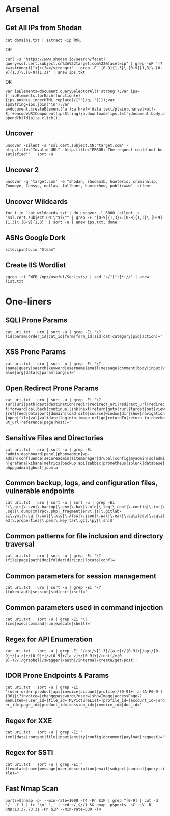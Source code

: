 # Arsenal

## Get All IPs from Shodan

```cat domains.txt | sXtract -ip``` [link](https://github.com/Vulnpire/shodanXtract).

OR

```curl -s "https://www.shodan.io/search/facet?query=ssl.cert.subject.cn%3A%22target.com%22&facet=ip" | grep -oP '(?<=<strong>)[^<]+(?=</strong>)' | grep -E '[0-9]{1,3}\.[0-9]{1,3}\.[0-9]{1,3}\.[0-9]{1,3}' | anew ips.txt```

OR

```var ipElements=document.querySelectorAll('strong');var ips=[];ipElements.forEach(function(e){ips.push(e.innerHTML.replace(/["']/g,''))});var ipsString=ips.join('\n');var a=document.createElement('a');a.href='data:text/plain;charset=utf-8,'+encodeURIComponent(ipsString);a.download='ips.txt';document.body.appendChild(a);a.click();```

## Uncover

```uncover -silent -s 'ssl.cert.subject.CN:"target.com" -http.title:"Invalid URL" -http.title:"ERROR: The request could not be satisfied"' | sort -u```

## Uncover 2

```uncover -q 'target.com' -e "shodan, shodanIb, hunterio, criminalip, Zoomeye, Censys, netlas, fullhunt, hunterhow, publicwww" -silent```

## Uncover Wildcards

```for i in `cat wildcards.txt`; do uncover -l 6000 -silent -s "ssl.cert.subject.CN:\"$i\"" | grep -E '[0-9]{1,3}\.[0-9]{1,3}\.[0-9]{1,3}\.[0-9]{1,3}' | sort -u | anew ips.txt; done```

## ASNs Google Dork

```site:ipinfo.io "Steam"```

## Create IIS Wordlist

```egrep -ri ^WEB /opt/useful/SecLists/ | sed 's/^[^:]*://' | anew list.txt```

#

# One-liners

## SQLI Prone Params

`cat uri.txt | uro | sort -u | grep -Ei '\?(id|param|order_id|cat_id|form|form_id|sid|cat|category|pid|action)='`

## XSS Prone Params

`cat uri.txt | uro | sort -u | grep -Ei '\?(name|query|search|keyword|username|email|message|comment|body|input|value|arg|data|q|param|lang|s)='`

## Open Redirect Prone Params

`cat uri.txt | uro | sort -u | grep -Ei '\?(url|uri|path|dest|destination|redir|redirect_uri|redirect_url|redirect|forward|callback|continue|link|next|return|goto|rurl|target|out|view|ref|feed|data|port|domain|load|site|source|window|dir|show|navigation|open|file|val|validate|loginto|image_url|go|returnTo|return_to|checkout_url|reference|page|host)='`

## Sensitive Files and Directories

`cat uri.txt | uro | sort -u | grep -Ei 'admin|dashboard|panel|phpmyadmin|wp-admin|confluence|secureadmin|sitemanager|drupal|config|myadmin|sqladmin|grafana|kibana|metrics|backup|api|zabbix|prometheus|splunk|database|phppgadmin|ghost|joomla'`

## Common backup, logs, and configuration files, vulnerable endpoints

`cat uri.txt | uro | sort -u | sort -u | grep -Ei '(\.git|\.svn|\.backup|\.env|\.bak|\.old|\.log|\.conf|\.config|\.ini|\.sql|\.dump|xmlrpc\.php|_fragment|env\.js|\.gitlab-ci\.yml|\.cgf|\.xml|\.xls|\.xlsx|\.json|\.war|\.ear|\.sqlitedb|\.sqlite3|\.properties|\.pem|\.key|tar\.gz|.\py|\.sh)$'`

## Common patterns for file inclusion and directory traversal

`cat uri.txt | uro | sort -u | grep -Ei '\?(file|page|path|doc|folder|dir|inc|locate|conf)='`

## Common parameters for session management

`cat uri.txt | uro | sort -u | grep -Ei '\?(token|auth|session|sid|csrf|xsrf)='`

## Common parameters used in command injection

`cat uri.txt | sort -u | grep -Ei '\?(cmd|exec|command|run|execute|shell)='`

## Regex for API Enumeration

`cat uri.txt | sort -u | grep -Ei '/api/v[1-3]/[a-z]+/[0-9]+|/api/[0-9]+/[a-z]+/[0-9]+|/v[0-9]+/[a-z]+/[0-9]+|/rest(/v[0-9]+)?/|/graphql|/swagger|/auth|/internal/create/get/post|'`

## IDOR Prone Endpoints & Params

`cat uri.txt | sort -u | grep -Ei '(user|order|product|api|invoice|account|profile)/[0-9]+|[a-fA-F0-9-]{36}|\?invoice=|changepassword\?user=|showImage|accessPage\?menuitem=|user_id=|file_id=|MyPictureList=|profile_id=|account_id=|order_id=|page_id=|product_id=|session_id=|invoice_id=|doc_id='`

## Regex for XXE

`cat uri.txt | sort -u | grep -Ei "(xml|data|content|file|input|entity|config|document|payload|request)="`

## Regex for SSTI

`cat uri.txt | sort -u | grep -Ei "(template|name|message|user|description|email|subject|content|query|title)="`

## Fast Nmap Scan

`ports=$(nmap -p- --min-rate=1000 -T4 -Pn $IP | grep ^[0-9] | cut -d '/' -f 1 | tr '\n' ',' | sed s/,$//) && nmap -p$ports -sC -sV -D RND:13.37.73.31 -Pn $IP --min-rate=500 -T4`
